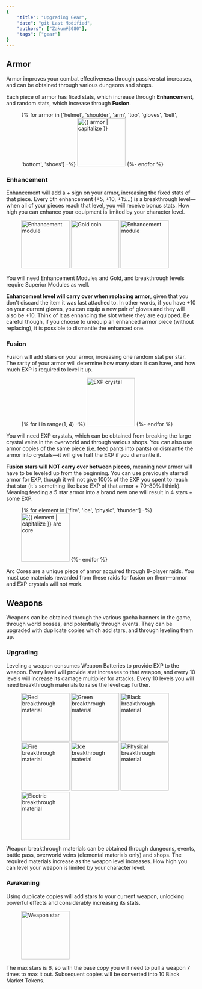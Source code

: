 ```yaml
---
{
	"title": "Upgrading Gear",
	"date": "git Last Modified",
	"authors": ["Zakum#3080"],
	"tags": ["gear"]
}
---
```


## Armor
Armor improves your combat effectiveness through passive stat increases, and can be obtained through various dungeons and shops.

Each piece of armor has fixed stats, which increase through **Enhancement**, and random stats, which increase through **Fusion**.

<figure class="cluster gap-0">
{% for armor in ['helmet', 'shoulder', 'arm', 'top', 'gloves', 'belt', 'bottom', 'shoes'] -%}
	<img src="/assets/images/armor/{{ armor }}.png" alt="{{ armor | capitalize }}" width="128" height="128">
{%- endfor %}
</figure>

### Enhancement
Enhancement will add a + sign on your armor, increasing the fixed stats of that piece. Every 5th enhancement (+5, +10, +15…) is a breakthrough level—when all of your pieces reach that level, you will receive bonus stats. How high you can enhance your equipment is limited by your character level.

<figure class="cluster gap-0">
	<img src="/assets/images/mat/armor1.png" alt="Enhancement module" width="128" height="128">
	<img src="/assets/images/coin/gold.png" alt="Gold coin" width="128" height="128">
	<img src="/assets/images/mat/armor2.png" alt="Enhancement module" width="128" height="128">
</figure>

You will need Enhancement Modules and Gold, and breakthrough levels require Superior Modules as well.

**Enhancement level will carry over when replacing armor**, given that you don't discard the item it was last attached to. In other words, if you have +10 on your current gloves, you can equip a new pair of gloves and they will also be +10. Think of it as enhancing the slot where they are equipped. Be careful though, if you choose to unequip an enhanced armor piece (without replacing), it is possible to dismantle the enhanced one.

### Fusion
Fusion will add stars on your armor, increasing one random stat per star. The rarity of your armor will determine how many stars it can have, and how much EXP is required to level it up.

<figure class="cluster gap-0">
{% for i in range(1, 4) -%}
	<img src="/assets/images/mat/exp{{ i }}.png" alt="EXP crystal" width="128" height="128">
{%- endfor %}
</figure>

You will need EXP crystals, which can be obtained from breaking the large crystal veins in the overworld and through various shops. You can also use armor copies of the same piece (i.e. feed pants into pants) or dismantle the armor into crystals—it will give half the EXP if you dismantle it.

**Fusion stars will NOT carry over between pieces**, meaning new armor will have to be leveled up from the beginning. You can use previously starred armor for EXP, though it will not give 100% of the EXP you spent to reach that star (it's something like base EXP of that armor + 70–80% I think). Meaning feeding a 5 star armor into a brand new one will result in 4 stars + some EXP.

<figure class="cluster gap-0">
{% for element in ['fire', 'ice', 'physic', 'thunder'] -%}
	<img src="/assets/images/armor/core_orange_{{ element }}.png" alt="{{ element | capitalize }} arc core" width="128" height="128">
{%- endfor %}
</figure>

Arc Cores are a unique piece of armor acquired through 8-player raids. You must use materials rewarded from these raids for fusion on them—armor and EXP crystals will not work.

## Weapons
Weapons can be obtained through the various gacha banners in the game, through world bosses, and potentially through events. They can be upgraded with duplicate copies which add stars, and through leveling them up.

### Upgrading
Leveling a weapon consumes Weapon Batteries to provide EXP to the weapon. Every level will provide stat increases to that weapon, and every 10 levels will increase its damage multiplier for attacks. Every 10 levels you will need breakthrough materials to raise the level cap further.

<figure class="cluster gap-0">
	<img src="/assets/images/mat/red1.png" alt="Red breakthrough material" width="128" height="128">
	<img src="/assets/images/mat/green1.png" alt="Green breakthrough material" width="128" height="128">
	<img src="/assets/images/mat/black1.png" alt="Black breakthrough material" width="128" height="128">
	<img src="/assets/images/mat/fire1.png" alt="Fire breakthrough material" width="128" height="128">
	<img src="/assets/images/mat/ice1.png" alt="Ice breakthrough material" width="128" height="128">
	<img src="/assets/images/mat/physical1.png" alt="Physical breakthrough material" width="128" height="128">
	<img src="/assets/images/mat/electric1.png" alt="Electric breakthrough material" width="128" height="128">
</figure>

Weapon breakthrough materials can be obtained through dungeons, events, battle pass, overworld veins (elemental materials only) and shops. The required materials increase as the weapon level increases. How high you can level your weapon is limited by your character level.

### Awakening
Using duplicate copies will add stars to your current weapon, unlocking powerful effects and considerably increasing its stats.

<figure>
	<img src="/assets/images/mat/weapon_star.png" alt="Weapon star" width="128" height="128">
</figure>

The max stars is 6, so with the base copy you will need to pull a weapon 7 times to max it out. Subsequent copies will be converted into 10 Black Market Tokens.
